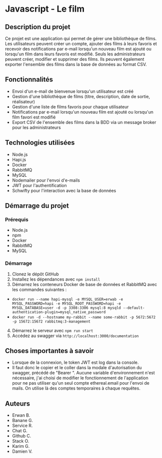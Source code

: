 # Javascript - Le film

## Description du projet
Ce projet est une application qui permet de gérer une bibliothèque de films. Les utilisateurs peuvent créer un compte, ajouter des films à leurs favoris et recevoir des notifications par e-mail lorsqu'un nouveau film est ajouté ou lorsqu'un film dans leurs favoris est modifié. Seuls les administrateurs peuvent créer, modifier et supprimer des films.
Ils peuvent également exporter l'ensemble des films dans la base de données au format CSV.
## Fonctionnalités

- Envoi d'un e-mail de bienvenue lorsqu'un utilisateur est créé
- Gestion d'une bibliothèque de films (titre, description, date de sortie, réalisateur)
- Gestion d'une liste de films favoris pour chaque utilisateur
- Notifications par e-mail lorsqu'un nouveau film est ajouté ou lorsqu'un film favori est modifié
- Export CSV de l'ensemble des films dans la BDD via un message broker pour les administrateurs

## Technologies utilisées
- Node.js
- Hapi.js
- Docker
- RabbitMQ
- MySQL
- Nodemailer pour l'envoi d'e-mails
- JWT pour l'authentification
- Schwifty pour l'interaction avec la base de données

## Démarrage du projet

### Prérequis

- Node.js
- npm
- Docker
- RabbitMQ
- MySQL

### Démarrage

1. Clonez le dépôt GitHub
2. Installez les dépendances avec `npm install`
3. Démarrez les conteneurs Docker de base de données et RabbitMQ avec les commandes suivantes : 
- `docker run --name hapi-mysql -e MYSQL_USER=erwab -e MYSQL_PASSWORD=hapi -e MYSQL_ROOT_PASSWORD=hapi -e MYSQL_DATABASE=user -d -p 3308:3306 mysql:8 mysqld --default-authentication-plugin=mysql_native_password`
- `docker run -d --hostname my-rabbit --name some-rabbit -p 5672:5672 -p 15672:15672 rabbitmq:3-management`
4. Démarrez le serveur avec `npm run start`
5. Accédez au swagger via `http://localhost:3000/documentation`

## Choses importantes à savoir

- Lorsque de la connexion, le token JWT est log dans la console.  
- Il faut donc le copier et le coller dans la modale d'autorisation du swagger, précédé de "Bearer ".
Aucune variable d'environnement n'est nécessaire, j'ai choisi de modifier le fonctionnement de l'application pour ne pas utiliser
qu'un seul compte ethereal.email pour l'envoi de mails. On utilise là des comptes temporaires à chaque requêtes.

## Auteurs
- Erwan B.
- Banane G.
- Service R.
- Chat G.
- Github C.
- Stack O.
- Karim G.
- Damien V.